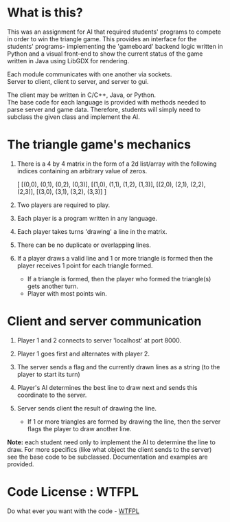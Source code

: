 # What is this?
This was an assignment for AI that required students' programs to
compete in order to win the triangle game. This provides an interface
for the students' programs- implementing the 'gameboard' backend logic
written in Python and a visual front-end to show the current status of
the game written in Java using LibGDX for rendering.

Each module communicates with one another via sockets.  
Server to client, client to server, and server to gui.

The client may be written in C/C++, Java, or Python.   
The base code for each language is provided with methods needed to parse server and game data. Therefore, students will simply need
to subclass the given class and implement the AI.

# The triangle game's mechanics

1. There is a 4 by 4 matrix in the form of a 2d list/array with the
    following indices containing an arbitrary value of zeros.

    [ [(0,0), (0,1), (0,2), (0,3)],
      [(1,0), (1,1), (1,2), (1,3)],
      [(2,0), (2,1), (2,2), (2,3)],
      [(3,0), (3,1), (3,2), (3,3)] ]

2. Two players are required to play.
3. Each player is a program written in any language.
4. Each player takes turns 'drawing' a line in the matrix.
5. There can be no duplicate or overlapping lines.
6. If a player draws a valid line and 1 or more triangle is formed
    then the player receives 1 point for each triangle formed.
    
    * If a triangle is formed, then the player who formed the 
        triangle(s) gets another turn.
    * Player with most points win.

# Client and server communication

1. Player 1 and 2 connects to server 'localhost' at port 8000.
2. Player 1 goes first and alternates with player 2.
3. The server sends a flag and the currently drawn lines as a string
   (to the player to start its turn)
4. Player's AI determines the best line to draw next and sends this
    coordinate to the server.
5. Server sends client the result of drawing the line.
    
    * If 1 or more triangles are formed by drawing the line, then the
       server flags the player to draw another line.

**Note:** each student need only to implement the AI to determine the
line to draw. For more specifics (like what object the client sends to
the server) see the base code to be subclassed. Documentation and
examples are provided.

# Code License : WTFPL
Do what ever you want with the code - [WTFPL](http://www.wtfpl.net/)

